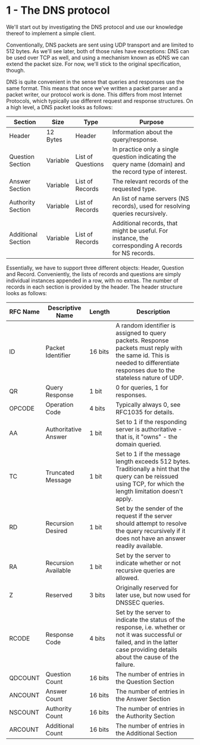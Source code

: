 1 - The DNS protocol
====================

We'll start out by investigating the DNS protocol and use our knowledge thereof
to implement a simple client.

Conventionally, DNS packets are sent using UDP transport and are limited to 512
bytes. As we'll see later, both of those rules have exceptions: DNS can be used
over TCP as well, and using a mechanism known as eDNS we can extend the packet
size. For now, we'll stick to the original specification, though.

DNS is quite convenient in the sense that queries and responses use the same
format. This means that once we've written a packet parser and a packet writer,
our protocol work is done. This differs from most Internet Protocols, which
typically use different request and response structures. On a high level, a DNS
packet looks as follows:

| Section            | Size     | Type              | Purpose                                                                                                |
| ------------------ | -------- | ----------------- | ------------------------------------------------------------------------------------------------------ |
| Header             | 12 Bytes | Header            | Information about the query/response.                                                                  |
| Question Section   | Variable | List of Questions | In practice only a single question indicating the query name (domain) and the record type of interest. |
| Answer Section     | Variable | List of Records   | The relevant records of the requested type.                                                            |
| Authority Section  | Variable | List of Records   | An list of name servers (NS records), used for resolving queries recursively.                          |
| Additional Section | Variable | List of Records   | Additional records, that might be useful. For instance, the corresponding A records for NS records.    |

Essentially, we have to support three different objects: Header, Question and
Record. Conveniently, the lists of records and questions are simply individual
instances appended in a row, with no extras. The number of records in each
section is provided by the header. The header structure looks as follows:

| RFC Name | Descriptive Name     | Length             | Description                                                                                                                                                                         |
| -------- | -------------------- | ------------------ | ----------------------------------------------------------------------------------------------------------------------------------------------------------------------------------- |
| ID       | Packet Identifier    | 16 bits            | A random identifier is assigned to query packets. Response packets must reply with the same id. This is needed to differentiate responses due to the stateless nature of UDP.       |
| QR       | Query Response       | 1 bit              | 0 for queries, 1 for responses.                                                                                                                                                     |
| OPCODE   | Operation Code       | 4 bits             | Typically always 0, see RFC1035 for details.                                                                                                                                        |
| AA       | Authoritative Answer | 1 bit              | Set to 1 if the responding server is authoritative - that is, it "owns" - the domain queried.                                                                                       |
| TC       | Truncated Message    | 1 bit              | Set to 1 if the message length exceeds 512 bytes. Traditionally a hint that the query can be reissued using TCP, for which the length limitation doesn't apply.                     |
| RD       | Recursion Desired    | 1 bit              | Set by the sender of the request if the server should attempt to resolve the query recursively if it does not have an answer readily available.                                     |
| RA       | Recursion Available  | 1 bit              | Set by the server to indicate whether or not recursive queries are allowed.                                                                                                         |
| Z        | Reserved             | 3 bits             | Originally reserved for later use, but now used for DNSSEC queries.                                                                                                                 |
| RCODE    | Response Code        | 4 bits             | Set by the server to indicate the status of the response, i.e. whether or not it was successful or failed, and in the latter case providing details about the cause of the failure. |
| QDCOUNT  | Question Count       | 16 bits            | The number of entries in the Question Section                                                                                                                                       |
| ANCOUNT  | Answer Count         | 16 bits            | The number of entries in the Answer Section                                                                                                                                         |
| NSCOUNT  | Authority Count      | 16 bits            | The number of entries in the Authority Section                                                                                                                                      |
| ARCOUNT  | Additional Count     | 16 bits            | The number of entries in the Additional Section   